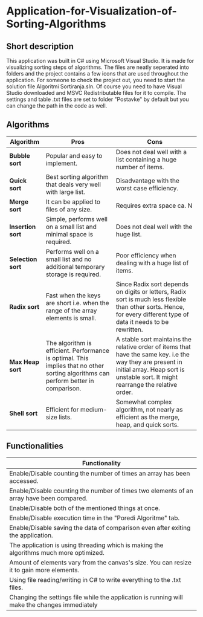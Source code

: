 # Application-for-Visualization-of-Sorting-Algorithms

## Short description ##

  This application was built in C# using Microsoft Visual Studio. It is made for visualizing sorting steps of algorithms. The files are neatly seperated into folders
  and the project contains a few icons that are used throughout the application. For someone to check the project out, you need to start the solution file
  Algoritmi Sortiranja.sln. Of course you need to have Visual Studio downloaded and MSVC Redistributable files for it to compile. The settings and table .txt files are 
  set to folder "Postavke" by default but you can change the path in the code as well.
  
## Algorithms
  
  | Algorithm | Pros | Cons |
  | --- | --- | --- |
  | **Bubble sort** | Popular and easy to implement.  | Does not deal well with a list containing a huge number of items. |
  | **Quick sort** | Best sorting algorithm that deals very well with large list. | Disadvantage with the worst case efficiency. |
  | **Merge sort** | It can be applied to files of any size. | Requires extra space ca. N |
  | **Insertion sort** | Simple, performs well on a small list and minimal space is required. | Does not deal well with the huge list. |
  | **Selection sort** | Performs well on a small list and no additional temporary storage is required.  | Poor efficiency when dealing with a huge list of items. |
  | **Radix sort** | Fast when the keys are short i.e. when the range of the array elements is small. | Since Radix sort depends on digits or letters, Radix sort is much less flexible than other sorts. Hence, for every different type of data it needs to be rewritten. | 
  | **Max Heap sort** | The algorithm is efficient. Performance is optimal. This implies that no other sorting algorithms can perform better in comparison. | A stable sort maintains the relative order of items that have the same key. i.e the way they are present in initial array. Heap sort is unstable sort. It might rearrange the relative order. | 
  | **Shell sort** |  Efficient for medium-size lists. | Somewhat complex algorithm, not nearly as efficient as the merge, heap, and quick sorts. |
  
## Functionalities

  | Functionality |
  | --- |
  | Enable/Disable counting the number of times an array has been accessed. |
  | Enable/Disable counting the number of times two elements of an array have been compared. |
  | Enable/Disable both of the mentioned things at once. |
  | Enable/Disable execution time in the "Poredi Algoritme" tab. |
  | Enable/Disable saving the data of comparison even after exiting the application. |
  | The application is using threading which is making the algorithms much more optimized. |
  | Amount of elements vary from the canvas's size. You can resize it to gain more elements. |
  | Using file reading/writing in C# to write everything to the .txt files. |
  | Changing the settings file while the application is running will make the changes immediately |
  
